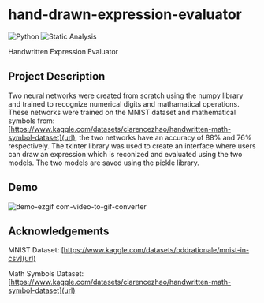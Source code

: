 # hand-drawn-expression-evaluator
![Python](https://img.shields.io/badge/Python-3.1.2-blue?logo=python)
![Static Analysis](https://github.com/naeem-moostofa/neural-network/actions/workflows/static-analysis.yml/badge.svg)

Handwritten Expression Evaluator

## Project Description

Two neural networks were created from scratch using the numpy library and trained to recognize numerical digits and mathamatical operations. These networks were trained on the MNIST dataset and mathematical symbols from: [https://www.kaggle.com/datasets/clarencezhao/handwritten-math-symbol-dataset](url), the two networks have an accuracy of 88% and 76% respectively. The tkinter library was used to create an interface where users can draw an expression which is reconized and evaluated using the two models. The two models are saved using the pickle library. 

## Demo 

![demo-ezgif com-video-to-gif-converter](https://github.com/user-attachments/assets/116f6164-7ed7-4e3a-8413-dea04ecdfe54)


## Acknowledgements

MNIST Dataset: [https://www.kaggle.com/datasets/oddrationale/mnist-in-csv](url)

Math Symbols Dataset: [https://www.kaggle.com/datasets/clarencezhao/handwritten-math-symbol-dataset](url)
